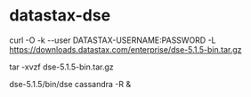 # datastax-dse

curl -O -k --user DATASTAX-USERNAME:PASSWORD -L https://downloads.datastax.com/enterprise/dse-5.1.5-bin.tar.gz

tar -xvzf dse-5.1.5-bin.tar.gz

dse-5.1.5/bin/dse cassandra -R &

